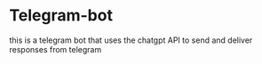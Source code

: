# Telegram-bot
this is a telegram bot that uses the chatgpt API to send and deliver responses from telegram
